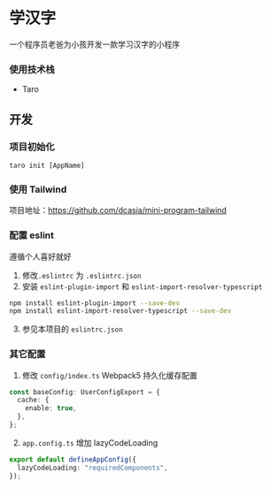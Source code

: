 # 学汉字

一个程序员老爸为小孩开发一款学习汉字的小程序

### 使用技术栈

- Taro

## 开发

### 项目初始化

```
taro init [AppName]
```

### 使用 Tailwind

项目地址：https://github.com/dcasia/mini-program-tailwind

### 配置 eslint

遵循个人喜好就好

1. 修改`.eslintrc` 为 `.eslintrc.json`
2. 安装 `eslint-plugin-import` 和 `eslint-import-resolver-typescript`

```sh
npm install eslint-plugin-import --save-dev
npm install eslint-import-resolver-typescript --save-dev
```

3. 参见本项目的 `eslintrc.json`

### 其它配置

1. 修改 `config/index.ts` Webpack5 持久化缓存配置

```ts
const baseConfig: UserConfigExport = {
  cache: {
    enable: true,
  },
};
```

2. `app.config.ts` 增加 lazyCodeLoading

```ts
export default defineAppConfig({
  lazyCodeLoading: "requiredComponents",
});
```
